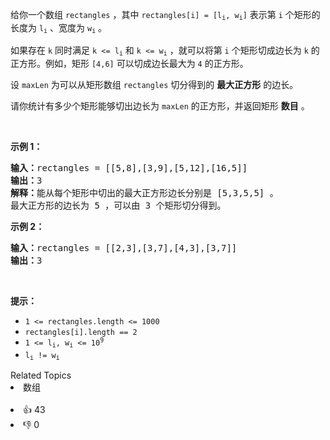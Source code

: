 <p>给你一个数组 <code>rectangles</code> ，其中 <code>rectangles[i] = [l<sub>i</sub>, w<sub>i</sub>]</code> 表示第 <code>i</code> 个矩形的长度为 <code>l<sub>i</sub></code> 、宽度为 <code>w<sub>i</sub></code> 。</p>

<p>如果存在 <code>k</code> 同时满足 <code>k <= l<sub>i</sub></code> 和 <code>k <= w<sub>i</sub></code> ，就可以将第 <code>i</code> 个矩形切成边长为 <code>k</code> 的正方形。例如，矩形 <code>[4,6]</code> 可以切成边长最大为 <code>4</code> 的正方形。</p>

<p>设 <code>maxLen</code> 为可以从矩形数组 <code>rectangles</code> 切分得到的 <strong>最大正方形</strong> 的边长。</p>

<p>请你统计有多少个矩形能够切出边长为<em> </em><code>maxLen</code> 的正方形，并返回矩形 <strong>数目</strong> 。</p>

<p> </p>

<p><strong>示例 1：</strong></p>

<pre>
<strong>输入：</strong>rectangles = [[5,8],[3,9],[5,12],[16,5]]
<strong>输出：</strong>3
<strong>解释：</strong>能从每个矩形中切出的最大正方形边长分别是 [5,3,5,5] 。
最大正方形的边长为 5 ，可以由 3 个矩形切分得到。
</pre>

<p><strong>示例 2：</strong></p>

<pre>
<strong>输入：</strong>rectangles = [[2,3],[3,7],[4,3],[3,7]]
<strong>输出：</strong>3
</pre>

<p> </p>

<p><strong>提示：</strong></p>

<ul>
	<li><code>1 <= rectangles.length <= 1000</code></li>
	<li><code>rectangles[i].length == 2</code></li>
	<li><code>1 <= l<sub>i</sub>, w<sub>i</sub> <= 10<sup>9</sup></code></li>
	<li><code>l<sub>i</sub> != w<sub>i</sub></code></li>
</ul>
<div><div>Related Topics</div><div><li>数组</li></div></div><br><div><li>👍 43</li><li>👎 0</li></div>